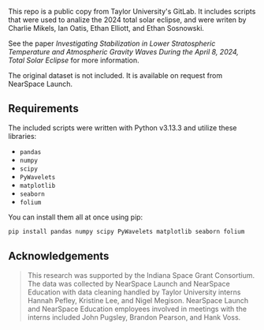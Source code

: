 This repo is a public copy from Taylor University's GitLab. It includes scripts that were used to analize the 2024 total solar eclipse, and were writen by Charlie Mikels, Ian Oatis, Ethan Elliott, and Ethan Sosnowski.

See the paper _Investigating Stabilization in Lower Stratospheric Temperature and Atmospheric Gravity Waves During the April 8, 2024, Total Solar Eclipse_ for more information.

The original dataset is not included. It is available on request from NearSpace Launch.

## Requirements

The included scripts were written with Python v3.13.3 and utilize these libraries:

- `pandas`
- `numpy`
- `scipy`
- `PyWavelets`
- `matplotlib`
- `seaborn`
- `folium`

You can install them all at once using pip:

```sh
pip install pandas numpy scipy PyWavelets matplotlib seaborn folium
```

## Acknowledgements

> This research was supported by the Indiana Space Grant Consortium. The data was collected by NearSpace Launch
> and NearSpace Education with data cleaning handled by Taylor University interns Hannah Pefley, Kristine Lee, and
> Nigel Megison. NearSpace Launch and NearSpace Education employees involved in meetings with the interns included
> John Pugsley, Brandon Pearson, and Hank Voss.
